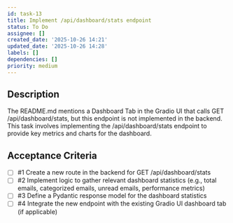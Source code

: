 ```yaml
---
id: task-13
title: Implement /api/dashboard/stats endpoint
status: To Do
assignee: []
created_date: '2025-10-26 14:21'
updated_date: '2025-10-26 14:28'
labels: []
dependencies: []
priority: medium
---
```


## Description

<!-- SECTION:DESCRIPTION:BEGIN -->
The README.md mentions a Dashboard Tab in the Gradio UI that calls GET /api/dashboard/stats, but this endpoint is not implemented in the backend. This task involves implementing the /api/dashboard/stats endpoint to provide key metrics and charts for the dashboard.
<!-- SECTION:DESCRIPTION:END -->

## Acceptance Criteria
<!-- AC:BEGIN -->
- [ ] #1 Create a new route in the backend for GET /api/dashboard/stats
- [ ] #2 Implement logic to gather relevant dashboard statistics (e.g., total emails, categorized emails, unread emails, performance metrics)
- [ ] #3 Define a Pydantic response model for the dashboard statistics
- [ ] #4 Integrate the new endpoint with the existing Gradio UI dashboard tab (if applicable)
<!-- AC:END -->
